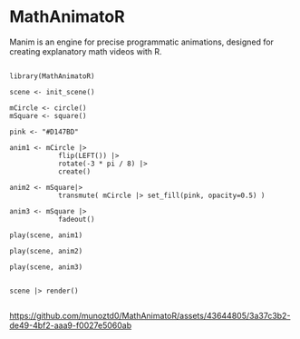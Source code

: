 # MathAnimatoR
Manim is an engine for precise programmatic animations, designed for creating explanatory math videos with R.



```{r}

library(MathAnimatoR)

scene <- init_scene()

mCircle <- circle()
mSquare <- square()

pink <- "#D147BD"

anim1 <- mCircle |>
            flip(LEFT()) |>
            rotate(-3 * pi / 8) |>
            create()

anim2 <- mSquare|>
            transmute( mCircle |> set_fill(pink, opacity=0.5) )

anim3 <- mSquare |>
            fadeout()

play(scene, anim1)

play(scene, anim2)

play(scene, anim3)


scene |> render()


```



https://github.com/munoztd0/MathAnimatoR/assets/43644805/3a37c3b2-de49-4bf2-aaa9-f0027e5060ab



